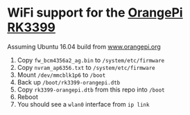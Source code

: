 # WiFi support for the [OrangePi RK3399](http://www.orangepi.org/Orange%20Pi%20RK3399/)

Assuming Ubuntu 16.04 build from www.orangepi.org

1. Copy `fw_bcm4356a2_ag.bin` to `/system/etc/firmware`
1. Copy `nvram_ap6356.txt` to `/system/etc/firmware`
1. Mount `/dev/mmcblk1p6` to `/boot`
1. Back up `/boot/rk3399-orangepi.dtb`
1. Copy `rk3399-orangepi.dtb` from this repo into `/boot`
1. Reboot
1. You should see a `wlan0` interface from `ip link`
